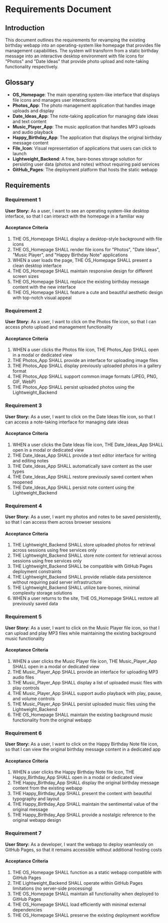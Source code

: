 # Requirements Document

## Introduction

This document outlines the requirements for revamping the existing birthday webapp into an operating-system like homepage that provides file management capabilities. The system will transform from a static birthday message into an interactive desktop environment with file icons for "Photos" and "Date Ideas" that provide photo upload and note-taking functionality respectively.

## Glossary

- **OS_Homepage**: The main operating system-like interface that displays file icons and manages user interactions
- **Photos_App**: The photo management application that handles image uploads and display
- **Date_Ideas_App**: The note-taking application for managing date ideas and text content
- **Music_Player_App**: The music application that handles MP3 uploads and audio playback
- **Happy_Birthday_App**: The application that displays the original birthday message content
- **File_Icon**: Visual representation of applications that users can click to launch
- **Lightweight_Backend**: A free, bare-bones storage solution for persisting user data (photos and notes) without requiring paid services
- **GitHub_Pages**: The deployment platform that hosts the static webapp

## Requirements

### Requirement 1

**User Story:** As a user, I want to see an operating system-like desktop interface, so that I can interact with the homepage in a familiar way

#### Acceptance Criteria

1. THE OS_Homepage SHALL display a desktop-style background with file icons
2. THE OS_Homepage SHALL render file icons for "Photos", "Date Ideas", "Music Player", and "Happy Birthday Note" applications
3. WHEN a user loads the page, THE OS_Homepage SHALL present a clean desktop interface
4. THE OS_Homepage SHALL maintain responsive design for different screen sizes
5. THE OS_Homepage SHALL replace the existing birthday message content with the new interface
6. THE OS_Homepage SHALL feature a cute and beautiful aesthetic design with top-notch visual appeal

### Requirement 2

**User Story:** As a user, I want to click on the Photos file icon, so that I can access photo upload and management functionality

#### Acceptance Criteria

1. WHEN a user clicks the Photos file icon, THE Photos_App SHALL open in a modal or dedicated view
2. THE Photos_App SHALL provide an interface for uploading image files
3. THE Photos_App SHALL display previously uploaded photos in a gallery format
4. THE Photos_App SHALL support common image formats (JPEG, PNG, GIF, WebP)
5. THE Photos_App SHALL persist uploaded photos using the Lightweight_Backend

### Requirement 3

**User Story:** As a user, I want to click on the Date Ideas file icon, so that I can access a note-taking interface for managing date ideas

#### Acceptance Criteria

1. WHEN a user clicks the Date Ideas file icon, THE Date_Ideas_App SHALL open in a modal or dedicated view
2. THE Date_Ideas_App SHALL provide a text editor interface for writing and editing notes
3. THE Date_Ideas_App SHALL automatically save content as the user types
4. THE Date_Ideas_App SHALL restore previously saved content when reopened
5. THE Date_Ideas_App SHALL persist note content using the Lightweight_Backend

### Requirement 4

**User Story:** As a user, I want my photos and notes to be saved persistently, so that I can access them across browser sessions

#### Acceptance Criteria

1. THE Lightweight_Backend SHALL store uploaded photos for retrieval across sessions using free services only
2. THE Lightweight_Backend SHALL store note content for retrieval across sessions using free services only
3. THE Lightweight_Backend SHALL be compatible with GitHub Pages deployment constraints
4. THE Lightweight_Backend SHALL provide reliable data persistence without requiring paid server infrastructure
5. THE Lightweight_Backend SHALL utilize bare-bones, minimal complexity storage solutions
6. WHEN a user returns to the site, THE OS_Homepage SHALL restore all previously saved data

### Requirement 5

**User Story:** As a user, I want to click on the Music Player file icon, so that I can upload and play MP3 files while maintaining the existing background music functionality

#### Acceptance Criteria

1. WHEN a user clicks the Music Player file icon, THE Music_Player_App SHALL open in a modal or dedicated view
2. THE Music_Player_App SHALL provide an interface for uploading MP3 audio files
3. THE Music_Player_App SHALL display a list of uploaded music files with play controls
4. THE Music_Player_App SHALL support audio playback with play, pause, and volume controls
5. THE Music_Player_App SHALL persist uploaded music files using the Lightweight_Backend
6. THE OS_Homepage SHALL maintain the existing background music functionality from the original webapp

### Requirement 6

**User Story:** As a user, I want to click on the Happy Birthday Note file icon, so that I can view the original birthday message content in a dedicated app

#### Acceptance Criteria

1. WHEN a user clicks the Happy Birthday Note file icon, THE Happy_Birthday_App SHALL open in a modal or dedicated view
2. THE Happy_Birthday_App SHALL display the original birthday message content from the existing webapp
3. THE Happy_Birthday_App SHALL present the content with beautiful typography and layout
4. THE Happy_Birthday_App SHALL maintain the sentimental value of the original message
5. THE Happy_Birthday_App SHALL provide a nostalgic reference to the original webapp design

### Requirement 7

**User Story:** As a developer, I want the webapp to deploy seamlessly on GitHub Pages, so that it remains accessible without additional hosting costs

#### Acceptance Criteria

1. THE OS_Homepage SHALL function as a static webapp compatible with GitHub Pages
2. THE Lightweight_Backend SHALL operate within GitHub Pages limitations (no server-side processing)
3. THE OS_Homepage SHALL maintain all functionality when deployed to GitHub Pages
4. THE OS_Homepage SHALL load efficiently with minimal external dependencies
5. THE OS_Homepage SHALL preserve the existing deployment workflow